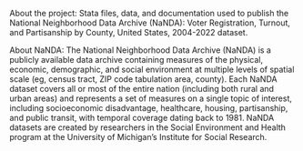 About the project: Stata files, data, and documentation used to publish the National Neighborhood Data Archive (NaNDA): Voter Registration, Turnout, and Partisanship by County, United States, 2004-2022 dataset.

About NaNDA: The National Neighborhood Data Archive (NaNDA) is a publicly available data archive containing measures of the physical, economic, demographic, and social environment at multiple levels of spatial scale (eg, census tract, ZIP code tabulation area, county). Each NaNDA dataset covers all or most of the entire nation (including both rural and urban areas) and represents a set of measures on a single topic of interest, including socioeconomic disadvantage, healthcare, housing, partisanship, and public transit, with temporal coverage dating back to 1981. NaNDA datasets are created by researchers in the Social Environment and Health program at the University of Michigan’s Institute for Social Research. 
